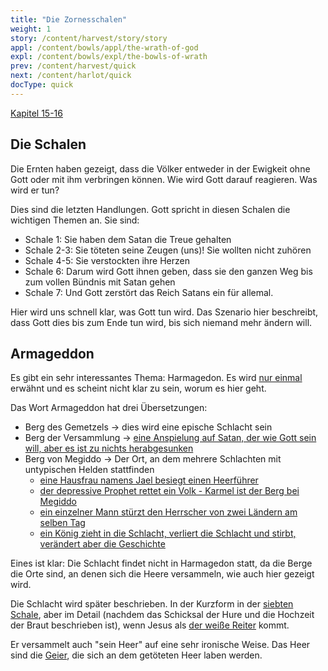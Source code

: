 ```yaml
---
title: "Die Zornesschalen"
weight: 1
story: /content/harvest/story/story
appl: /content/bowls/appl/the-wrath-of-god
expl: /content/bowls/expl/the-bowls-of-wrath
prev: /content/harvest/quick
next: /content/harlot/quick
docType: quick
---
```



[Kapitel 15-16](https://www.bibleserver.com/SLT/Offenbarung15)

## Die Schalen

Die Ernten haben gezeigt, dass die Völker entweder in der Ewigkeit ohne Gott oder mit ihm verbringen können. Wie wird Gott darauf reagieren. Was wird er tun?

Dies sind die letzten Handlungen. Gott spricht in diesen Schalen die wichtigen Themen an. Sie sind:
- Schale 1: Sie haben dem Satan die Treue gehalten
- Schale 2-3: Sie töteten seine Zeugen (uns)! Sie wollten nicht zuhören
- Schale 4-5: Sie verstockten ihre Herzen
- Schale 6: Darum wird Gott ihnen geben, dass sie den ganzen Weg bis zum vollen Bündnis mit Satan gehen
- Schale 7: Und Gott zerstört das Reich Satans ein für allemal.

Hier wird uns schnell klar, was Gott tun wird. Das Szenario hier beschreibt, dass Gott dies bis zum Ende tun wird, bis sich niemand mehr ändern will.

## Armageddon

Es gibt ein sehr interessantes Thema: Harmagedon. Es wird [nur einmal](https://www.bibleserver.com/SLT/Offenbarung16%3A12-16) erwähnt und es scheint nicht klar zu sein, worum es hier geht.

Das Wort Armageddon hat drei Übersetzungen:
- Berg des Gemetzels -> dies wird eine epische Schlacht sein
- Berg der Versammlung -> [eine Anspielung auf Satan, der wie Gott sein will, aber es ist zu nichts herabgesunken](https://www.bibleserver.com/SLT/Jesaja14%3A3-23)
- Berg von Megiddo -> Der Ort, an dem mehrere Schlachten mit untypischen Helden stattfinden
    - [eine Hausfrau namens Jael besiegt einen Heerführer](https://www.bibleserver.com/SLT/Richter4)
    - [der depressive Prophet rettet ein Volk - Karmel ist der Berg bei Megiddo](https://www.bibleserver.com/SLT/1.Könige18)
    - [ein einzelner Mann stürzt den Herrscher von zwei Ländern am selben Tag](https://www.bibleserver.com/SLT/2.Könige9)
    - [ein König zieht in die Schlacht, verliert die Schlacht und stirbt, verändert aber die Geschichte](https://www.bibleserver.com/SLT/2.Chronik35%2C20-24)
    
Eines ist klar: Die Schlacht findet nicht in Harmagedon statt, da die Berge die Orte sind, an denen sich die Heere versammeln, wie auch hier gezeigt wird.

Die Schlacht wird später beschrieben. In der Kurzform in der [siebten Schale](https://www.bibleserver.com/SLT/Offenbarung16%3A17-21), aber im Detail (nachdem das Schicksal der Hure und die Hochzeit der Braut beschrieben ist), wenn Jesus als [der weiße Reiter](https://www.bibleserver.com/SLT/Offenbarung19%3A11-21) kommt. 

Er versammelt auch "sein Heer" auf eine sehr ironische Weise. Das Heer sind die [Geier](https://www.bibleserver.com/SLT/Offenbarung19%3A17-18), die sich an dem getöteten Heer laben werden. 